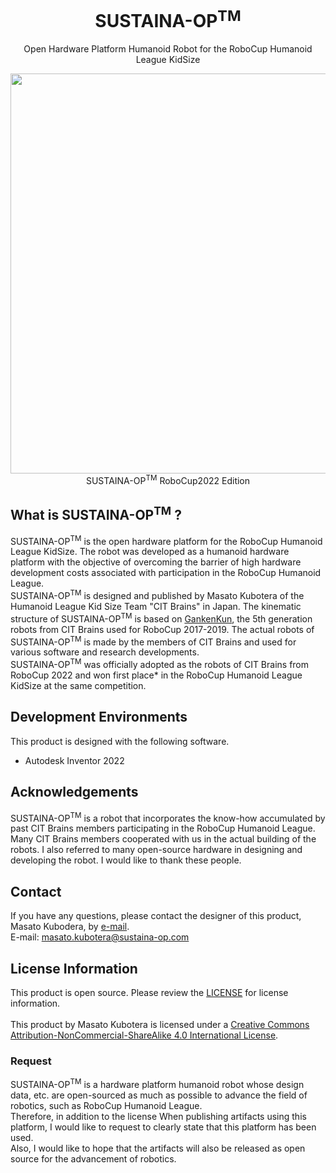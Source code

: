 <html lang="en">

<head>
  <meta charset="UTF-8">
  <meta name="author" content="Masato Kubotera">
  <meta name="description" content="SUSTAINA-OP<sup>TM</sup> is the open hardware platform humanoid robot designed and developed mainly by Masato Kubotera for RoboCup Humanoid League.">
</head>

<body>
  <h1 align="center">
    SUSTAINA-OP<sup>TM</sup>
  </h1>
  <p align="center">
    Open Hardware Platform Humanoid Robot for the RoboCup Humanoid League KidSize
  </P>
  <p align="center">
    <image src="https://github.com/SUSTAINA-OP/.github/assets/53966390/7b5091e7-2190-424d-ae3a-13d850ef4622" width="640px" align="center"><br>
    SUSTAINA-OP<sup>TM</sup> RoboCup2022 Edition 
  </P>
  </P>
  <h2>
    What is SUSTAINA-OP<sup>TM</sup> ?
  </h2>
  <p>
    SUSTAINA-OP<sup>TM</sup> is the open hardware platform for the RoboCup Humanoid League KidSize. The robot was developed as a humanoid hardware platform with the objective of overcoming the barrier of high hardware development costs associated with participation in the RoboCup Humanoid League. <br>
    SUSTAINA-OP<sup>TM</sup> is designed and published by Masato Kubotera of the Humanoid League Kid Size Team "CIT Brains" in Japan. The kinematic structure of SUSTAINA-OP<sup>TM</sup> is based on <a href="https://github.com/citbrains/OpenPlatform">GankenKun</a>, the 5th generation robots from CIT Brains used for RoboCup 2017-2019. The actual robots of SUSTAINA-OP<sup>TM</sup> is made by the members of CIT Brains and used for various software and research developments.<br>
    SUSTAINA-OP<sup>TM</sup> was officially adopted as the robots of CIT Brains from RoboCup 2022 and won first place* in the RoboCup Humanoid League KidSize at the same competition.
  </p>
  <h2>
    Development Environments
  </h2>
  <p>
      This product is designed with the following software.
      <ul>
          <li>Autodesk Inventor 2022</li>
      </ul>
  </p>
  <h2>
    Acknowledgements
  </h2>
  <p>
    SUSTAINA-OP<sup>TM</sup> is a robot that incorporates the know-how accumulated by past CIT Brains members participating in the RoboCup Humanoid League. Many CIT Brains members cooperated with us in the actual building of the robots. I also referred to many open-source hardware in designing and developing the robot. I would like to thank these people.
  </P>
  <h2>Contact</h2>
    <p>
        If you have any questions, please contact the designer of this product, Masato Kubodera, by <a href="mailto:masato.kubotera@sustaina-op.com">e-mail</a>.<br>
        E-mail: <a href="mailto:masato.kubotera@sustaina-op.com">masato.kubotera@sustaina-op.com</a>
    </p>
  <h2>License Information</h2>
    <p>
        This product is open source. Please review the <a href="/LICENSE">LICENSE</a> for license information.<br>
        <br>
        This product by Masato Kubotera is licensed under a <a href="http://creativecommons.org/licenses/by-nc-sa/4.0/">Creative Commons Attribution-NonCommercial-ShareAlike 4.0 International License</a>.
    </p>
  <h3>Request</h3>
    <p>
      SUSTAINA-OP<sup>TM</sup> is a hardware platform humanoid robot whose design data, etc. are open-sourced as much as possible to advance the field of robotics, such as RoboCup Humanoid League.<br>
      Therefore, in addition to the license When publishing artifacts using this platform, I would like to request to clearly state that this platform has been used.<br>
      Also, I would like to hope that the artifacts will also be released as open source for the advancement of robotics.
      </p>
</body>
</html>
